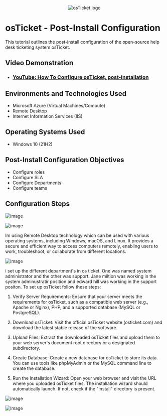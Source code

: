 <p align="center">
<img src="https://i.imgur.com/Clzj7Xs.png" alt="osTicket logo"/>
</p>

<h1>osTicket - Post-Install Configuration</h1>
This tutorial outlines the post-install configuration of the open-source help desk ticketing system osTicket.<br />


<h2>Video Demonstration</h2>

- ### [YouTube: How To Configure osTicket, post-installation](https://www.youtube.com)

<h2>Environments and Technologies Used</h2>

- Microsoft Azure (Virtual Machines/Compute)
- Remote Desktop
- Internet Information Services (IIS)

<h2>Operating Systems Used </h2>

- Windows 10</b> (21H2)

<h2>Post-Install Configuration Objectives</h2>

- Configure roles
- Configure SLA
- Configure Departments
- Configure teams
  
<h2>Configuration Steps</h2>

![image](https://github.com/derekjonesaa/osticket-prereqs/assets/167825508/f4d26b9f-6f8e-4e01-8440-1c399a155c1e)


![image](https://github.com/derekjonesaa/osticket-prereqs/assets/167825508/7bc8fbbc-ca26-41c5-996b-6db86d03c20b)

Im using Remote Desktop technology which can be used with various operating systems, including Windows, macOS, and Linux. It provides a secure and efficient way to access computers remotely, enabling users to work, troubleshoot, or collaborate from different locations.


![image](https://github.com/derekjonesaa/osticket-prereqs/assets/167825508/0e048494-264a-473d-82f7-5a8569571454)

i set up the different department's in os ticket. One was named system administrator and the other was support. Jane miltion was working in the system adminustratir position and edward hill was working in the support positon. 
To set up osTicket follow these steps:

1. Verify Server Requirements: Ensure that your server meets the requirements for osTicket, such as a compatible web server (e.g., Apache or Nginx), PHP, and a supported database (MySQL or PostgreSQL).

2. Download osTicket: Visit the official osTicket website (osticket.com) and download the latest stable release of the software.

3. Upload Files: Extract the downloaded osTicket files and upload them to your web server's document root directory or a designated subdirectory.

4. Create Database: Create a new database for osTicket to store its data. You can use tools like phpMyAdmin or the MySQL command line to create the database.

5. Run the Installation Wizard: Open your web browser and visit the URL where you uploaded osTicket files. The installation wizard should automatically launch. If not, check if the "install" directory is present.

![image](https://github.com/derekjonesaa/osticket-prereqs/assets/167825508/7da1d601-4563-49c0-837b-ab52705d5240)





![image](https://github.com/derekjonesaa/osticket-prereqs/assets/167825508/2d11c9d9-8d51-4853-a492-5410629d6e0c)



